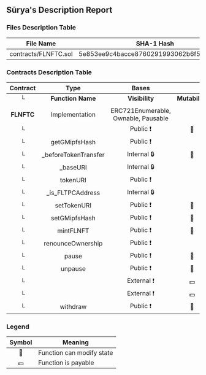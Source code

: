 ## Sūrya's Description Report

### Files Description Table


|  File Name  |  SHA-1 Hash  |
|-------------|--------------|
| contracts/FLNFTC.sol | 5e853ee9c4bacce8760291993062b6f5173d9c92 |


### Contracts Description Table


|  Contract  |         Type        |       Bases      |                  |                 |
|:----------:|:-------------------:|:----------------:|:----------------:|:---------------:|
|     └      |  **Function Name**  |  **Visibility**  |  **Mutability**  |  **Modifiers**  |
||||||
| **FLNFTC** | Implementation | ERC721Enumerable, Ownable, Pausable |||
| └ | <Constructor> | Public ❗️ | 🛑  | ERC721 |
| └ | getGMipfsHash | Public ❗️ |   |NO❗️ |
| └ | _beforeTokenTransfer | Internal 🔒 | 🛑  | |
| └ | _baseURI | Internal 🔒 |   | |
| └ | tokenURI | Public ❗️ |   |NO❗️ |
| └ | _is_FLTPCAddress | Internal 🔒 |   | |
| └ | setTokenURI | Public ❗️ | 🛑  | whenNotPaused |
| └ | setGMipfsHash | Public ❗️ | 🛑  | whenNotPaused |
| └ | mintFLNFT | Public ❗️ | 🛑  | whenNotPaused |
| └ | renounceOwnership | Public ❗️ |   | onlyOwner |
| └ | pause | Public ❗️ | 🛑  | onlyOwner |
| └ | unpause | Public ❗️ | 🛑  | onlyOwner |
| └ | <Receive Ether> | External ❗️ |  💵 |NO❗️ |
| └ | <Fallback> | External ❗️ |  💵 |NO❗️ |
| └ | withdraw | Public ❗️ | 🛑  | onlyOwner |


### Legend

|  Symbol  |  Meaning  |
|:--------:|-----------|
|    🛑    | Function can modify state |
|    💵    | Function is payable |
